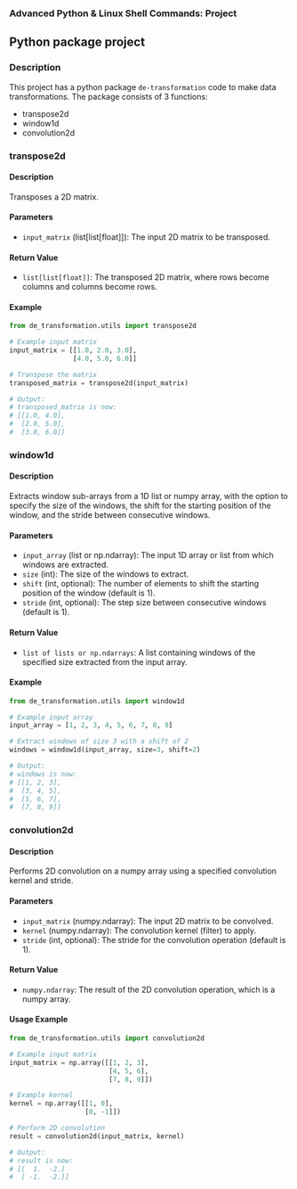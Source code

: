 ### Advanced Python & Linux Shell Commands: Project

## Python package project

### Description
This project has a python package <code>de-transformation</code> code to make data transformations. The package consists of 3 functions:
 * transpose2d
 * window1d
 * convolution2d


### transpose2d

#### Description

Transposes a 2D matrix.

#### Parameters

- `input_matrix` (list[list[float]]): The input 2D matrix to be transposed.

#### Return Value

- `list[list[float]]`: The transposed 2D matrix, where rows become columns and columns become rows.

#### Example

```python
from de_transformation.utils import transpose2d

# Example input matrix
input_matrix = [[1.0, 2.0, 3.0],
                [4.0, 5.0, 6.0]]

# Transpose the matrix
transposed_matrix = transpose2d(input_matrix)

# Output:
# transposed_matrix is now:
# [[1.0, 4.0],
#  [2.0, 5.0],
#  [3.0, 6.0]]
```
### window1d

#### Description

Extracts window sub-arrays from a 1D list or numpy array, with the option to specify the size of the windows,
the shift for the starting position of the window, and the stride between consecutive windows.

#### Parameters

- `input_array` (list or np.ndarray): The input 1D array or list from which windows are extracted.
- `size` (int): The size of the windows to extract.
- `shift` (int, optional): The number of elements to shift the starting position of the window (default is 1).
- `stride` (int, optional): The step size between consecutive windows (default is 1).

#### Return Value

- `list of lists or np.ndarrays`: A list containing windows of the specified size extracted from the input array.

#### Example

```python
from de_transformation.utils import window1d

# Example input array
input_array = [1, 2, 3, 4, 5, 6, 7, 8, 9]

# Extract windows of size 3 with a shift of 2
windows = window1d(input_array, size=3, shift=2)

# Output:
# windows is now:
# [[1, 2, 3],
#  [3, 4, 5],
#  [5, 6, 7],
#  [7, 8, 9]]
```

### convolution2d

#### Description

Performs 2D convolution on a numpy array using a specified convolution kernel and stride.

#### Parameters

- `input_matrix` (numpy.ndarray): The input 2D matrix to be convolved.
- `kernel` (numpy.ndarray): The convolution kernel (filter) to apply.
- `stride` (int, optional): The stride for the convolution operation (default is 1).

#### Return Value

- `numpy.ndarray`: The result of the 2D convolution operation, which is a numpy array.

#### Usage Example

```python
from de_transformation.utils import convolution2d

# Example input matrix
input_matrix = np.array([[1, 2, 3],
                         [4, 5, 6],
                         [7, 8, 9]])

# Example kernel
kernel = np.array([[1, 0],
                   [0, -1]])

# Perform 2D convolution
result = convolution2d(input_matrix, kernel)

# Output:
# result is now:
# [[  1.  -2.]
#  [ -1.  -2.]]
